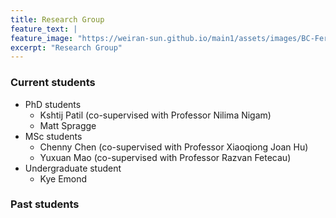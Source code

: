 ```yaml
---
title: Research Group
feature_text: |
feature_image: "https://weiran-sun.github.io/main1/assets/images/BC-Ferry.jpg"
excerpt: "Research Group"
---
```


### Current students

- PhD students
  - Kshtij Patil (co-supervised with Professor Nilima Nigam)
  - Matt Spragge
- MSc students
  - Chenny Chen (co-supervised with Professor Xiaoqiong Joan Hu)
  - Yuxuan Mao (co-supervised with Professor Razvan Fetecau)
- Undergraduate student
  - Kye Emond
  

### Past students

